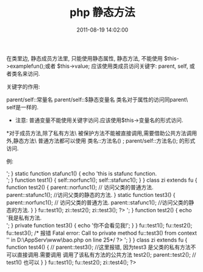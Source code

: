 ﻿---
layout: post
title: php 静态方法
date: 2011-08-19 14:02:00
category: blog
description: php 静态方法
---

在类里边, 静态成员方法里, 只能使用静态属性, 静态方法, 不能使用 $this->examplefun();或者 $this->value;  应该使用类成员访问关键字: parent, self, 或者类名来访问.

关键字的作用:

parent/self::常量名 
parent/self::$静态变量名
类名对于属性的访问同parent\ self是一样的. 


* 注意: 普通变量不能使用关键字访问.应该使用$this->变量名的形式访问.


*对于成员方法,除了私有方法\ 被保护方法不能被直接调用,需要借助公共方法调用外,静态方法\ 普通方法都可以使用 类名::方法名() ; parent/self::方法名(); 的形式访问.

例:

<?php


class fu {

    static $val1 = '我是静态变量';
    const val2 = '我是常量,我不需要实例化就可以访问!';
    var $val3='is test';

    function norfunc1() {

        echo 'this is normal function.<br />';

    }


    static function stafunc1() {

        echo 'this is stafunc function.<br />';



    }

    function test1() {

        self::norfunc1();
        self::stafunc1();


    }

}


class zi extends fu {


    function test2() {

        parent::norfunc1();              // 访问父类的普通方法.

        parent::stafunc1();           //访问父类的静态的方法.
    }

   static function test3() {

        parent::norfunc1();              // 访问父类的普通方法.

        parent::stafunc1();           //访问父类的静态的方法.

    }

}



fu::test1();
zi::test2();
zi::test3();

?>










<?php


class fu {


   static function test1() {

        echo '我是静态方法.<br />';
    }


    function test2() {
        echo '我是私有方法.<br />';
    }

    private function test3() {

        echo '你不会看见我!';
    }
}

fu::test1();
fu::test2();
fu::test3();      /* 报错  Fatal error: Call to private method fu::test3() from context '' in D:\AppServ\www\bao.php on line 25*/

?>










<?php

class  fu {

    function test1() {

        self::test3();

    }

    static function test2() {

        self::test3();
    }


    private function test3() {

        echo '我需要借助公共函数掉用我.<br />';

    }

}

class zi extends fu {

    function test4() {

       // parent::test3();    //这里报错, 因为test3 是父类的私有方法不可以直接调用.需要调用 调用了该私有方法的公共方法 test2();
        parent::test2();      // test1() 也可以
    }
}
fu::test1();
fu::test2();
zi::test4();
?>